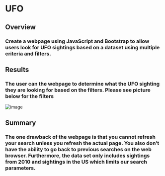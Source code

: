 # UFO

## Overview
### Create a webpage using JavaScript and Bootstrap to allow users look for UFO sightings based on a dataset using multiple criteria and filters. 

## Results
### The user can the webpage to determine what the UFO sighting they are looking for based on the filters. Please see picture below for the filters
![image](https://user-images.githubusercontent.com/97330455/159103824-7a8460dd-7e93-494f-b5ed-67ce7ca34666.png)

## Summary
### The one drawback of the webpage is that you cannot refresh your search unless you refresh the actual page. You also don’t have the ability to go back to previous searches on the web browser. Furthermore, the data set only includes sightings from 2010 and sightings in the US which limits our search parameters. 
